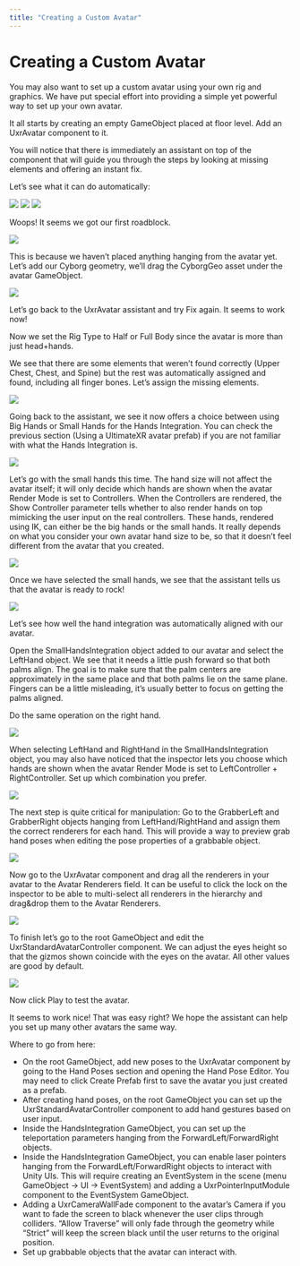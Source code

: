 ```yaml
---
title: "Creating a Custom Avatar"
---
```


# Creating a Custom Avatar

You may also want to set up a custom avatar using your own rig and graphics. We have put special effort into providing a simple yet powerful way to set up your own avatar.

It all starts by creating an empty GameObject placed at floor level. Add an UxrAvatar component to it.

You will notice that there is immediately an assistant on top of the component that will guide you through the steps by looking at missing elements and offering an instant fix.

Let’s see what it can do automatically:

![](/media/docs/avatars/creating-a-custom-avatar/07AvatarFix01.png)
![](/media/docs/avatars/creating-a-custom-avatar/08AvatarFix02.png)
![](/media/docs/avatars/creating-a-custom-avatar/09AvatarFix03.png)
     
Woops! It seems we got our first roadblock.

![](/media/docs/avatars/creating-a-custom-avatar/10AvatarFix04.png)
 
This is because we haven’t placed anything hanging from the avatar yet. Let’s add our Cyborg geometry, we’ll drag the CyborgGeo asset under the avatar GameObject.

![](/media/docs/avatars/creating-a-custom-avatar/11AvatarFix05.png)
 
Let’s go back to the UxrAvatar assistant and try Fix again. It seems to work now! 

Now we set the Rig Type to Half or Full Body since the avatar is more than just head+hands.

We see that there are some elements that weren’t found correctly (Upper Chest, Chest, and Spine) but the rest was automatically assigned and found, including all finger bones. Let’s assign the missing elements.

![](/media/docs/avatars/creating-a-custom-avatar/12AvatarFix06.png)
 
Going back to the assistant, we see it now offers a choice between using Big Hands or Small Hands for the Hands Integration. You can check the previous section (Using a UltimateXR avatar prefab) if you are not familiar with what the Hands Integration is.

![](/media/docs/avatars/creating-a-custom-avatar/13AvatarFix07.png)
 
Let’s go with the small hands this time. The hand size will not affect the avatar itself; it will only decide which hands are shown when the avatar Render Mode is set to Controllers. When the Controllers are rendered, the Show Controller parameter tells whether to also render hands on top mimicking the user input on the real controllers. These hands, rendered using IK, can either be the big hands or the small hands. It really depends on what you consider your own avatar hand size to be, so that it doesn’t feel different from the avatar that you created.

![](/media/docs/avatars/creating-a-custom-avatar/14AvatarFix08.png)
 
Once we have selected the small hands, we see that the assistant tells us that the avatar is ready to rock!

![](/media/docs/avatars/creating-a-custom-avatar/15AvatarFix09.png)
 
Let’s see how well the hand integration was automatically aligned with our avatar.

Open the SmallHandsIntegration object added to our avatar and select the LeftHand object. We see that it needs a little push forward so that both palms align. The goal is to make sure that the palm centers are approximately in the same place and that both palms lie on the same plane. Fingers can be a little misleading, it’s usually better to focus on getting the palms aligned.

Do the same operation on the right hand.

![](/media/docs/avatars/creating-a-custom-avatar/16AvatarFix10.png)
 
When selecting LeftHand and RightHand in the SmallHandsIntegration object, you may also have noticed that the inspector lets you choose which hands are shown when the avatar Render Mode is set to LeftController + RightController. Set up which combination you prefer.

![](/media/docs/avatars/creating-a-custom-avatar/17AvatarFix11.png)
 
The next step is quite critical for manipulation: Go to the GrabberLeft and GrabberRight objects hanging from LeftHand/RightHand and assign them the correct renderers for each hand. This will provide a way to preview grab hand poses when editing the pose properties of a grabbable object.

![](/media/docs/avatars/creating-a-custom-avatar/18AvatarFix12.png)
 
Now go to the UxrAvatar component and drag all the renderers in your avatar to the Avatar Renderers field. It can be useful to click the lock on the inspector to be able to multi-select all renderers in the hierarchy and drag&drop them to the Avatar Renderers.

![](/media/docs/avatars/creating-a-custom-avatar/19AvatarFix13.png)

To finish let’s go to the root GameObject and edit the UxrStandardAvatarController component. We can adjust the eyes height so that the gizmos shown coincide with the eyes on the avatar. All other values are good by default.

![](/media/docs/avatars/creating-a-custom-avatar/20AvatarFix14.png)
 
Now click Play to test the avatar.

It seems to work nice! That was easy right? We hope the assistant can help you set up many other avatars the same way.

Where to go from here:

- On the root GameObject, add new poses to the UxrAvatar component by going to the Hand Poses section and opening the Hand Pose Editor. You may need to click Create Prefab first to save the avatar you just created as a prefab.
- After creating hand poses, on the root GameObject you can set up the UxrStandardAvatarController component to add hand gestures based on user input.
- Inside the HandsIntegration GameObject, you can set up the teleportation parameters hanging from the ForwardLeft/ForwardRight objects.
- Inside the HandsIntegration GameObject, you can enable laser pointers hanging from the ForwardLeft/ForwardRight objects to interact with Unity UIs. This will require creating an EventSystem in the scene (menu GameObject -> UI -> EventSystem) and adding a UxrPointerInputModule component to the EventSystem GameObject.
- Adding a UxrCameraWallFade component to the avatar’s Camera if you want to fade the screen to black whenever the user clips through colliders. “Allow Traverse” will only fade through the geometry while “Strict” will keep the screen black until the user returns to the original position.
- Set up grabbable objects that the avatar can interact with.

